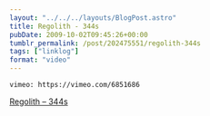 ```yaml
---
layout: "../../../layouts/BlogPost.astro"
title: Regolith - 344s
pubDate: 2009-10-02T09:45:26+00:00
tumblr_permalink: /post/202475551/regolith-344s
tags: ["linklog"]
format: "video"
---
```


`vimeo: https://vimeo.com/6851686`

[Regolith &#8211; 344s][1]

[1]: https://vimeo.com/6851686
